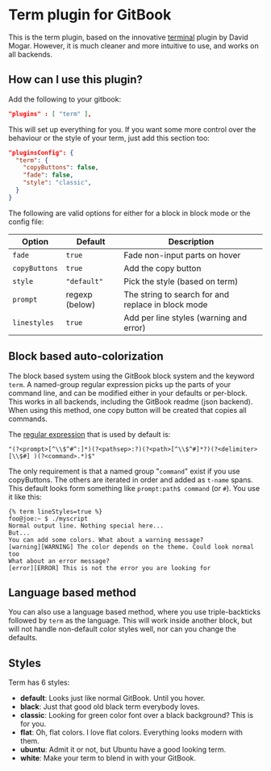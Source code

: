 # Term plugin for GitBook

This is the term plugin, based on the innovative [terminal](https://github.com/davidmogar/gitbook-plugin-terminal) plugin by David Mogar. However, it is much cleaner and more intuitive to use, and works on all backends.

## How can I use this plugin?

Add the following to your gitbook:

```json
"plugins" : [ "term" ],
```

This will set up everything for you. If you want some more control over the behaviour or the style of your term, just add this section too:

```json
"pluginsConfig": {
  "term": {
    "copyButtons": false,
    "fade": false,
    "style": "classic",
  }
}
```

The following are valid options for either for a block in block mode or the config file:

| Option        | Default        | Description                          |
| ------------- | -------------- | ------------------------------------ |
| `fade`        | `true`         | Fade non-input parts on hover        |
| `copyButtons` | `true`         | Add the copy button                  |
| `style`       | `"default"`    | Pick the style (based on term)   |
| `prompt`      | regexp (below) | The string to search for and replace in block mode |
| `linestyles`  | `true`         | Add per line styles (warning and error)    |


## Block based auto-colorization

The block based system using the GitBook block system and the keyword `term`. A named-group regular expression picks up the parts of your command line, and can be modified either in your defaults or per-block. This works in all backends, including the GitBook readme (json backend). When using this method, one copy button will be created that copies all commands.

The [regular expression](https://github.com/slevithan/xregexp/blob/master/README.md#usage-examples) that is used by default is:

```
"(?<prompt>[^\\$^#^:]*)(?<pathsep>:?)(?<path>[^\\$^#]*?)(?<delimiter>[\\$#] )(?<command>.*)$"
```

The only requirement is that a named group "`command`" exist if you use copyButtons. The others are iterated in order and added as `t-name` spans. This default looks form something like `prompt:path$ command` (or `#`).
You use it like this:

```
{% term lineStyles=true %}
foo@joe:~ $ ./myscript
Normal output line. Nothing special here...
But...
You can add some colors. What about a warning message?
[warning][WARNING] The color depends on the theme. Could look normal too
What about an error message?
[error][ERROR] This is not the error you are looking for
```


## Language based method

You can also use a language based method, where you use triple-backticks followed by `term` as the language. This will work inside another block, but will not handle non-default color styles well, nor can you change the defaults.

## Styles

Term has 6 styles:

* **default**: Looks just like normal GitBook. Until you hover.
* **black**: Just that good old black term everybody loves.
* **classic**: Looking for green color font over a black background? This is for you.
* **flat**: Oh, flat colors. I love flat colors. Everything looks modern with them.
* **ubuntu**: Admit it or not, but Ubuntu have a good looking term.
* **white**: Make your term to blend in with your GitBook.

